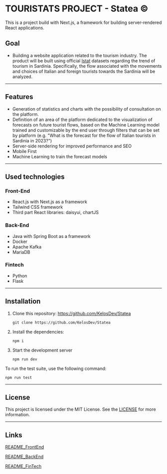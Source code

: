 # TOURISTATS PROJECT - Statea &copy;

This is a project build with Next.js, a framework for building server-rendered React applications.

## Goal
- Building a website application related to the tourism industry. The product will be built using official [Istat](https://www.istat.it/) datasets regarding the trend of tourism in Sardinia. Specifically, the flow associated with the movements and choices of Italian and foreign tourists towards the Sardinia will be analyzed.

---

## Features
- Generation of statistics and charts with the possibility of consultation on the platform.
- Definition of an area of the platform dedicated to the visualization of forecasts on future tourist flows, based on the Machine Learning model trained and customizable by the end user through filters that can be set by platform (e.g. "What is the forecast for the flow of Italian tourists in Sardinia in 2023?")
- Server-side rendering for improved performance and SEO
- Mobile First
- Machine Learning to train the forecast models

---

## Used technologies
### **Front-End**
- React.js with Next.js as a framework 
- Tailwind CSS framework
- Third part React libraries: daisyui, chartJS

### **Back-End**
- Java with Spring Boot as a framework
- Docker
- Apache Kafka
- MariaDB

### **Fintech**
- Python
- Flask

---
## Installation
1) Clone this repository: https://github.com/KelosDev/Statea
    
    ```
    git clone https://github.com/KelosDev/Statea
    ```
    

2) Install the dependencies:
    
    ```
    npm i
    ```
3) Start the development server
   
   ```
   npm run dev
   ```
To run the test suite, use the following command:
```
npm run test
```

---

## License

This project is licensed under the MIT License. See the [LICENSE](./LICENSE) for more information.

---
## Links

[README_FrontEnd](./README_Frontend.md)

[README_BackEnd](./Backend/readme.md)

[README_FinTech](./FinTech/README.md)